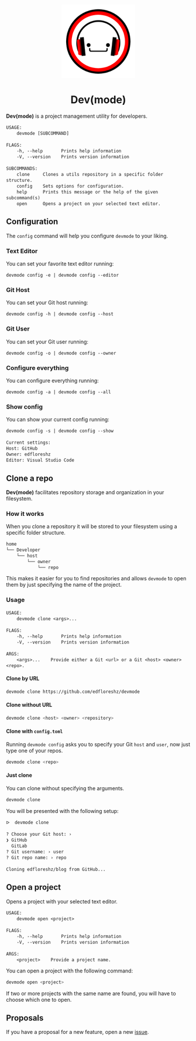 <div align="center">
    <img width=200 src="assets/logo.png"/>
    <h1>Dev(mode)</h1>
</div>

**Dev(mode)** is a project management utility for developers.

```
USAGE:
    devmode [SUBCOMMAND]

FLAGS:
    -h, --help       Prints help information
    -V, --version    Prints version information

SUBCOMMANDS:
    clone     Clones a utils repository in a specific folder structure.
    config    Sets options for configuration.
    help      Prints this message or the help of the given subcommand(s)
    open      Opens a project on your selected text editor.
```

## Configuration

The `config` command will help you configure `devmode` to your liking.

### Text Editor

You can set your favorite text editor running:

```
devmode config -e | devmode config --editor
``` 

### Git Host

You can set your Git host running:

```
devmode config -h | devmode config --host
``` 

### Git User

You can set your Git user running:

```
devmode config -o | devmode config --owner
``` 

### Configure everything

You can configure everything running:

```
devmode config -a | devmode config --all
``` 

### Show config

You can show your current config running:

```
devmode config -s | devmode config --show

Current settings:
Host: GitHub
Owner: edfloreshz
Editor: Visual Studio Code
``` 

## Clone a repo

**Dev(mode)** facilitates repository storage and organization in your filesystem.

### How it works

When you clone a repository it will be stored to your filesystem using a specific folder structure.

```
home
└── Developer
    └── host
        └── owner
            └── repo
```

This makes it easier for you to find repositories and allows `devmode` to open them by just specifying the name of the
project.

### Usage

```
USAGE:
    devmode clone <args>...

FLAGS:
    -h, --help       Prints help information
    -V, --version    Prints version information

ARGS:
    <args>...    Provide either a Git <url> or a Git <host> <owner> <repo>.
```

#### Clone by URL

```bash
devmode clone https://github.com/edfloreshz/devmode
```

#### Clone without URL

```bash
devmode clone <host> <owner> <repository>
```

#### Clone with `config.toml`

Running `devmode config` asks you to specify your Git `host` and `user`, now just type one of your repos.

```bash
devmode clone <repo>
```

#### Just clone

You can clone without specifying the arguments.

```bash
devmode clone
```

You will be presented with the following setup:

```
ᐅ  devmode clone

? Choose your Git host: ›
❯ GitHub
  GitLab
? Git username: › user
? Git repo name: › repo

Cloning edfloreshz/blog from GitHub...
```

## Open a project

Opens a project with your selected text editor.

```
USAGE:
    devmode open <project>

FLAGS:
    -h, --help       Prints help information
    -V, --version    Prints version information

ARGS:
    <project>    Provide a project name.
```

You can open a project with the following command:

```bash
devmode open <project>
```

If two or more projects with the same name are found, you will have to choose which one to open.

## Proposals
If you have a proposal for a new feature, open a new [issue](https://github.com/edfloreshz/devmode/issues).
